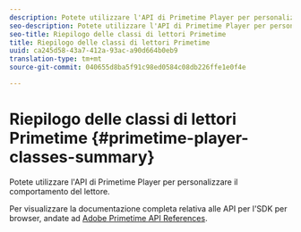 ```yaml
---
description: Potete utilizzare l'API di Primetime Player per personalizzare il comportamento del lettore.
seo-description: Potete utilizzare l'API di Primetime Player per personalizzare il comportamento del lettore.
seo-title: Riepilogo delle classi di lettori Primetime
title: Riepilogo delle classi di lettori Primetime
uuid: ca245d58-43a7-412a-93ac-a90d664b0eb9
translation-type: tm+mt
source-git-commit: 040655d8ba5f91c98ed0584c08db226ffe1e0f4e

---
```



# Riepilogo delle classi di lettori Primetime {#primetime-player-classes-summary}

Potete utilizzare l&#39;API di Primetime Player per personalizzare il comportamento del lettore.

Per visualizzare la documentazione completa relativa alle API per l&#39;SDK per browser, andate ad [Adobe Primetime API References](https://help.adobe.com/en_US/primetime/api/index.html#api-Adobe_Primetime_API_References).
